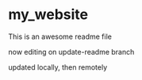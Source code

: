 # my_website
This is an awesome readme file

now editing on update-readme branch

updated locally, then remotely
